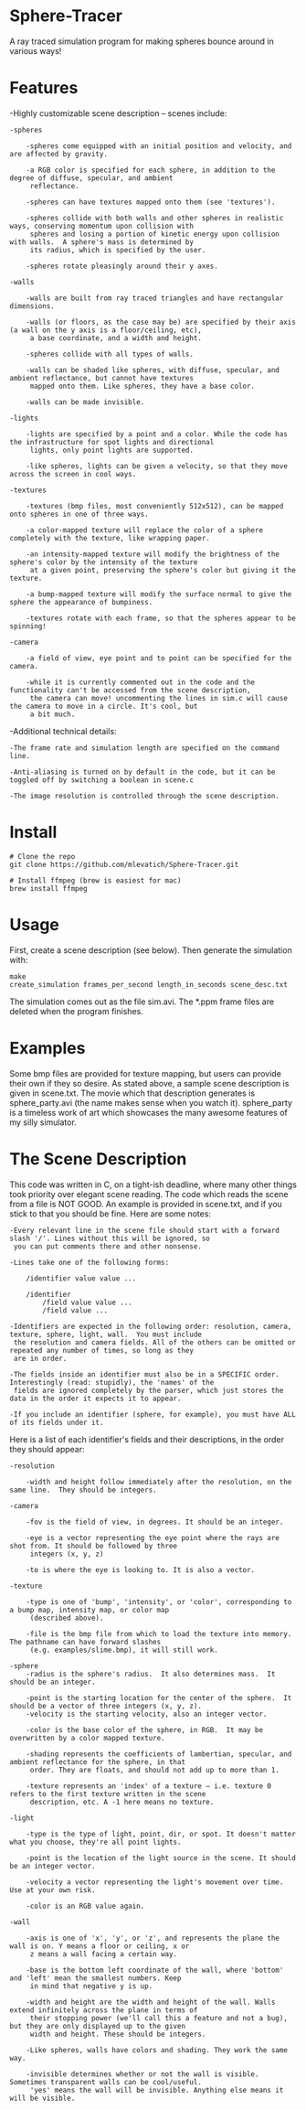 # Sphere-Tracer
A ray traced simulation program for making spheres bounce around in various ways!

# Features

-Highly customizable scene description – scenes include:

    -spheres
    
        -spheres come equipped with an initial position and velocity, and are affected by gravity.
        
        -a RGB color is specified for each sphere, in addition to the degree of diffuse, specular, and ambient
         reflectance.
         
        -spheres can have textures mapped onto them (see 'textures').
        
        -spheres collide with both walls and other spheres in realistic ways, conserving momentum upon collision with
         spheres and losing a portion of kinetic energy upon collision with walls.  A sphere's mass is determined by
         its radius, which is specified by the user.
         
        -spheres rotate pleasingly around their y axes.
        
    -walls
    
        -walls are built from ray traced triangles and have rectangular dimensions.
        
        -walls (or floors, as the case may be) are specified by their axis (a wall on the y axis is a floor/ceiling, etc),
         a base coordinate, and a width and height.
         
        -spheres collide with all types of walls.
        
        -walls can be shaded like spheres, with diffuse, specular, and ambient reflectance, but cannot have textures
         mapped onto them. Like spheres, they have a base color.
         
        -walls can be made invisible.
        
    -lights
    
        -lights are specified by a point and a color. While the code has the infrastructure for spot lights and directional
         lights, only point lights are supported.
         
        -like spheres, lights can be given a velocity, so that they move across the screen in cool ways.
        
    -textures
    
        -textures (bmp files, most conveniently 512x512), can be mapped onto spheres in one of three ways.
        
        -a color-mapped texture will replace the color of a sphere completely with the texture, like wrapping paper.
        
        -an intensity-mapped texture will modify the brightness of the sphere's color by the intensity of the texture
         at a given point, preserving the sphere's color but giving it the texture.
         
        -a bump-mapped texture will modify the surface normal to give the sphere the appearance of bumpiness.
        
        -textures rotate with each frame, so that the spheres appear to be spinning!
        
    -camera
    
        -a field of view, eye point and to point can be specified for the camera.
        
        -while it is currently commented out in the code and the functionality can't be accessed from the scene description,
         the camera can move! uncommenting the lines in sim.c will cause the camera to move in a circle. It's cool, but
         a bit much.

-Additional technical details:

    -The frame rate and simulation length are specified on the command line.
    
    -Anti-aliasing is turned on by default in the code, but it can be toggled off by switching a boolean in scene.c
    
    -The image resolution is controlled through the scene description.
    
# Install

~~~~
# Clone the repo
git clone https://github.com/mlevatich/Sphere-Tracer.git

# Install ffmpeg (brew is easiest for mac)
brew install ffmpeg
~~~~

# Usage

First, create a scene description (see below). Then generate the simulation with:

~~~~
make
create_simulation frames_per_second length_in_seconds scene_desc.txt
~~~~

The simulation comes out as the file sim.avi. The *.ppm frame files are deleted when the program finishes.


# Examples

Some bmp files are provided for texture mapping, but users can provide their own if they so desire.  As stated above,
a sample scene description is given in scene.txt.  The movie which that description generates is sphere_party.avi (the
name makes sense when you watch it).  sphere_party is a timeless work of art which showcases the many awesome features
of my silly simulator.

# The Scene Description

This code was written in C, on a tight-ish deadline, where many other things took priority over elegant scene reading.
The code which reads the scene from a file is NOT GOOD. An example is provided in scene.txt, and if you stick to that 
you should be fine. Here are some notes:

    -Every relevant line in the scene file should start with a forward slash '/'. Lines without this will be ignored, so
     you can put comments there and other nonsense.
     
    -Lines take one of the following forms:

        /identifier value value ...

        /identifier
            /field value value ...
            /field value ...

    -Identifiers are expected in the following order: resolution, camera, texture, sphere, light, wall.  You must include
     the resolution and camera fields. All of the others can be omitted or repeated any number of times, so long as they
     are in order.
     
    -The fields inside an identifier must also be in a SPECIFIC order. Interestingly (read: stupidly), the 'names' of the
     fields are ignored completely by the parser, which just stores the data in the order it expects it to appear.
     
    -If you include an identifier (sphere, for example), you must have ALL of its fields under it.

Here is a list of each identifier's fields and their descriptions, in the order they should appear:

    -resolution
    
        -width and height follow immediately after the resolution, on the same line.  They should be integers.

    -camera
    
        -fov is the field of view, in degrees. It should be an integer.
        
        -eye is a vector representing the eye point where the rays are shot from. It should be followed by three
         integers (x, y, z)
         
        -to is where the eye is looking to. It is also a vector.

    -texture
    
        -type is one of 'bump', 'intensity', or 'color', corresponding to a bump map, intensity map, or color map
         (described above).
         
        -file is the bmp file from which to load the texture into memory. The pathname can have forward slashes
         (e.g. examples/slime.bmp), it will still work.

    -sphere
        -radius is the sphere's radius.  It also determines mass.  It should be an integer.
        
        -point is the starting location for the center of the sphere.  It should be a vector of three integers (x, y, z).
        -velocity is the starting velocity, also an integer vector.
        
        -color is the base color of the sphere, in RGB.  It may be overwritten by a color mapped texture.
        
        -shading represents the coefficients of lambertian, specular, and ambient reflectance for the sphere, in that
         order. They are floats, and should not add up to more than 1.
         
        -texture represents an 'index' of a texture – i.e. texture 0 refers to the first texture written in the scene
         description, etc. A -1 here means no texture.

    -light
    
        -type is the type of light, point, dir, or spot. It doesn't matter what you choose, they're all point lights.
        
        -point is the location of the light source in the scene. It should be an integer vector.
        
        -velocity a vector representing the light's movement over time. Use at your own risk.
        
        -color is an RGB value again.

    -wall
    
        -axis is one of 'x', 'y', or 'z', and represents the plane the wall is on. Y means a floor or ceiling, x or
         z means a wall facing a certain way.
         
        -base is the bottom left coordinate of the wall, where 'bottom' and 'left' mean the smallest numbers. Keep
         in mind that negative y is up.
         
        -width and height are the width and height of the wall. Walls extend infinitely across the plane in terms of
         their stopping power (we'll call this a feature and not a bug), but they are only displayed up to the given
         width and height. These should be integers.
         
        -Like spheres, walls have colors and shading. They work the same way.
        
        -invisible determines whether or not the wall is visible.  Sometimes transparent walls can be cool/useful.
         'yes' means the wall will be invisible. Anything else means it will be visible.

